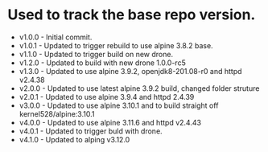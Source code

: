 # Used to track the base repo version.
* v1.0.0 - Initial commit.
* v1.0.1 - Updated to trigger rebuild to use alpine 3.8.2 base.
* v1.1.0 - Updated to trigger build on new drone.
* v1.2.0 - Updated to build with new drone 1.0.0-rc5
* v1.3.0 - Updated to use alpine 3.9.2, openjdk8-201.08-r0 and httpd v2.4.38
* v2.0.0 - Updated to use latest alpine 3.9.2 build, changed folder struture
* v2.0.1 - Updated to use alpine 3.9.4 and httpd 2.4.39
* v3.0.0 - Updated to use alpine 3.10.1 and to build straight off kernel528/alpine:3.10.1
* v4.0.0 - Updated to use alpine 3.11.6 and httpd v2.4.43
* v4.0.1 - Updated to trigger buld with drone.
* v4.1.0 - Updated to alping v3.12.0
